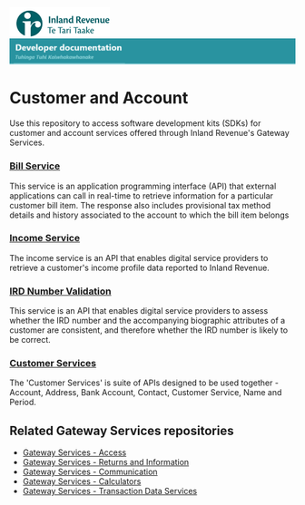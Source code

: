
![IRD logo](Images/IRlogo.gif)
![Software Dev](Images/SoftwareDev.png)

# Customer and Account

Use this repository to access software development kits (SDKs) for customer and account services offered through Inland Revenue's Gateway Services.


### [Bill Service](./Service%20-%20Bill)
This service is an application programming interface (API) that external applications can call in real-time to retrieve information for a particular customer bill item. The response also includes provisional tax method details and history associated to the account to which the bill item belongs

### [Income Service](./Service%20-%20Income)
The income service is an API that enables digital service providers to retrieve a customer's income profile data reported to Inland Revenue.

### [IRD Number Validation](./Service%20-%20IRD%20Number%20Validation)
This service is an API that enables digital service providers to assess whether the IRD number and the accompanying biographic attributes of a customer are consistent, and therefore whether the IRD number is likely to be correct. 

### [Customer Services](./Customer%20Services)
The 'Customer Services' is suite of APIs designed to be used together - Account, Address, Bank Account, Contact, Customer Service, Name and Period.

## Related Gateway Services repositories

* [Gateway Services - Access](https://github.com/InlandRevenue/Gateway_Services-Access)
* [Gateway Services - Returns and Information](https://github.com/InlandRevenue/Gateway_Services-Returns-and-Information)
* [Gateway Services - Communication](https://github.com/InlandRevenue/Gateway_Services-Communication)
* [Gateway Services - Calculators](https://github.com/InlandRevenue/Gateway_Services-Calculators)
* [Gateway Services - Transaction Data Services](https://github.com/InlandRevenue/Gateway_Services-Transaction-data-services)
